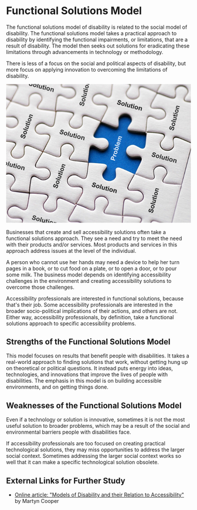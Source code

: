 # Functional Solutions Model

The functional solutions model of disability is related to the social model of disability. The functional solutions model takes a practical approach to disability by identifying the functional impairments, or limitations, that are a result of disability. The model then seeks out solutions for eradicating these limitations through advancements in technology or methodology.

There is less of a focus on the social and political aspects of disability, but more focus on applying innovation to overcoming the limitations of disability.

![a puzzle with lots of pieces already in place, each of which says 'solution'. There is one puzzle piece missing, with text in the space saying 'problem'.](puzzleCroppedSmaller.jpg)

Businesses that create and sell accessibility solutions often take a functional solutions approach. They see a need and try to meet the need with their products and/or services. Most products and services in this approach address issues at the level of the individual.

A person who cannot use her hands may need a device to help her turn pages in a book, or to cut food on a plate, or to open a door, or to pour some milk. The business model depends on identifying accessibility challenges in the environment and creating accessibility solutions to overcome those challenges.

Accessibility professionals are interested in functional solutions, because that's their job. Some accessibility professionals are interested in the broader socio-political implications of their actions, and others are not. Either way, accessibility professionals, by definition, take a functional solutions approach to specific accessibility problems.

## Strengths of the Functional Solutions Model

This model focuses on results that benefit people with disabilities. It takes a real-world approach to finding solutions that work, without getting hung up on theoretical or political questions. It instead puts energy into ideas, technologies, and innovations that improve the lives of people with disabilities. The emphasis in this model is on building accessible environments, and on getting things done.

## Weaknesses of the Functional Solutions Model

Even if a technology or solution is innovative, sometimes it is not the most useful solution to broader problems, which may be a result of the social and environmental barriers people with disabilities face.

If accessibility professionals are too focused on creating practical technological solutions, they may miss opportunities to address the larger social context. Sometimes addressing the larger social context works so well that it can make a specific technological solution obsolete.

## External Links for Further Study
- [Online article: "Models of Disability and their Relation to Accessibility"](https://martyncooper.wordpress.com/2012/10/10/models-of-disability-and-accessibility/) by Martyn Cooper